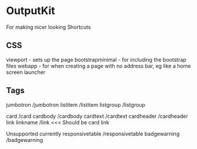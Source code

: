 # OutputKit
For making nicer looking Shortcuts


## CSS

viewport - sets up the page
bootstrapminimal - for including the bootstrap files
webapp - for when creating a page with no address bar, eg like a home screen launcher


## Tags
jumbotron    /jumbotron
listitem    /listitem
listgroup   /listgroup

card      /card
cardbody   /cardbody
cardtext   /cardtext
cardheader   /cardheader
link    linkname   /link    <<< Should be card link



Unsupported currently
responsivetable    /responsivetable
badgewarning    /badgewarning

